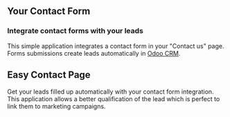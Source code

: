Your Contact Form
-----------------

### Integrate contact forms with your leads

This simple application integrates a contact form in your "Contact us" page.
Forms submissions create leads automatically in <a href="https://www.hashmicro.com/page/crm">Odoo CRM</a>.

Easy Contact Page
-----------------

Get your leads filled up automatically with your contact form integration. This
application allows a better qualification of the lead which is perfect to link
them to marketing campaigns.

